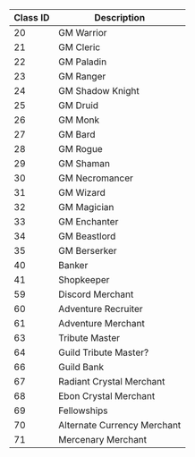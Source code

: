 |Class ID|Description|
|-------------|-------------|
|20|GM Warrior|
|21|GM Cleric|
|22|GM Paladin|
|23|GM Ranger|
|24|GM Shadow Knight|
|25|GM Druid|
|26|GM Monk|
|27|GM Bard|
|28|GM Rogue|
|29|GM Shaman|
|30|GM Necromancer|
|31|GM Wizard|
|32|GM Magician|
|33|GM Enchanter|
|34|GM Beastlord|
|35|GM Berserker|
|40|Banker|
|41|Shopkeeper|
|59|Discord Merchant|
|60|Adventure Recruiter|
|61|Adventure Merchant|
|63|Tribute Master|
|64|Guild Tribute Master?|
|66|Guild Bank|
|67|Radiant Crystal Merchant|
|68|Ebon Crystal Merchant|
|69|Fellowships|
|70|Alternate Currency Merchant|
|71|Mercenary Merchant|
